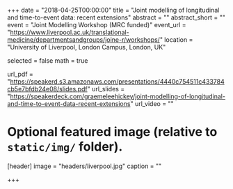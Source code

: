 +++
date = "2018-04-25T00:00:00"
title = "Joint modelling of longitudinal and time-to-event data: recent extensions"
abstract = ""
abstract_short = ""
event = "Joint Modelling Workshop (MRC funded)"
event_url = "https://www.liverpool.ac.uk/translational-medicine/departmentsandgroups/joine-r/workshops/"
location = "University of Liverpool, London Campus, London, UK"

selected = false
math = true

url_pdf = "https://speakerd.s3.amazonaws.com/presentations/4440c754511c433784cb5e7bfdb24e08/slides.pdf"
url_slides = "https://speakerdeck.com/graemeleehickey/joint-modelling-of-longitudinal-and-time-to-event-data-recent-extensions"
url_video = ""

# Optional featured image (relative to `static/img/` folder).
[header]
image = "headers/liverpool.jpg"
caption = ""

+++
